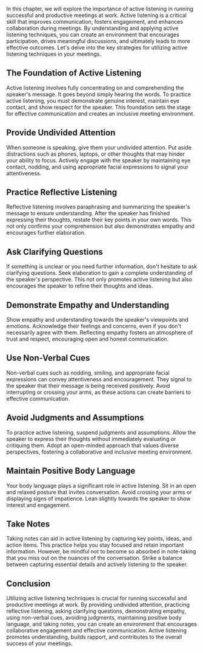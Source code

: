 
In this chapter, we will explore the importance of active listening in running successful and productive meetings at work. Active listening is a critical skill that improves communication, fosters engagement, and enhances collaboration during meetings. By understanding and applying active listening techniques, you can create an environment that encourages participation, drives meaningful discussions, and ultimately leads to more effective outcomes. Let's delve into the key strategies for utilizing active listening techniques in your meetings.

The Foundation of Active Listening
----------------------------------

Active listening involves fully concentrating on and comprehending the speaker's message. It goes beyond simply hearing the words. To practice active listening, you must demonstrate genuine interest, maintain eye contact, and show respect for the speaker. This foundation sets the stage for effective communication and creates an inclusive meeting environment.

Provide Undivided Attention
---------------------------

When someone is speaking, give them your undivided attention. Put aside distractions such as phones, laptops, or other thoughts that may hinder your ability to focus. Actively engage with the speaker by maintaining eye contact, nodding, and using appropriate facial expressions to signal your attentiveness.

Practice Reflective Listening
-----------------------------

Reflective listening involves paraphrasing and summarizing the speaker's message to ensure understanding. After the speaker has finished expressing their thoughts, restate their key points in your own words. This not only confirms your comprehension but also demonstrates empathy and encourages further elaboration.

Ask Clarifying Questions
------------------------

If something is unclear or you need further information, don't hesitate to ask clarifying questions. Seek elaboration to gain a complete understanding of the speaker's perspective. This not only promotes active listening but also encourages the speaker to refine their thoughts and ideas.

Demonstrate Empathy and Understanding
-------------------------------------

Show empathy and understanding towards the speaker's viewpoints and emotions. Acknowledge their feelings and concerns, even if you don't necessarily agree with them. Reflecting empathy fosters an atmosphere of trust and respect, encouraging open and honest communication.

Use Non-Verbal Cues
-------------------

Non-verbal cues such as nodding, smiling, and appropriate facial expressions can convey attentiveness and encouragement. They signal to the speaker that their message is being received positively. Avoid interrupting or crossing your arms, as these actions can create barriers to effective communication.

Avoid Judgments and Assumptions
-------------------------------

To practice active listening, suspend judgments and assumptions. Allow the speaker to express their thoughts without immediately evaluating or critiquing them. Adopt an open-minded approach that values diverse perspectives, fostering a collaborative and inclusive meeting environment.

Maintain Positive Body Language
-------------------------------

Your body language plays a significant role in active listening. Sit in an open and relaxed posture that invites conversation. Avoid crossing your arms or displaying signs of impatience. Lean slightly towards the speaker to show interest and engagement.

Take Notes
----------

Taking notes can aid in active listening by capturing key points, ideas, and action items. This practice helps you stay focused and retain important information. However, be mindful not to become so absorbed in note-taking that you miss out on the nuances of the conversation. Strike a balance between capturing essential details and actively listening to the speaker.

Conclusion
----------

Utilizing active listening techniques is crucial for running successful and productive meetings at work. By providing undivided attention, practicing reflective listening, asking clarifying questions, demonstrating empathy, using non-verbal cues, avoiding judgments, maintaining positive body language, and taking notes, you can create an environment that encourages collaborative engagement and effective communication. Active listening promotes understanding, builds rapport, and contributes to the overall success of your meetings.
